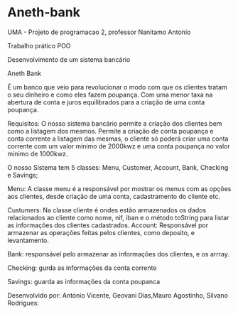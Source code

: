 # Aneth-bank
UMA - Projeto de programacao 2, professor Nanitamo Antonio

Trabalho prático POO

Desenvolvimento de um sistema bancário

Aneth Bank

É um banco que veio para revolucionar o modo com que os clientes tratam o seu dinheiro e como eles fazem poupança.
Com uma menor taxa na abertura de conta e juros equilibrados para a criação de uma conta poupança.

Requisitos:
O nosso sistema bancário permite a criação dos clientes bem como a listagem dos mesmos.
Permite a criação de conta poupança e conta corrente a listagem das mesmas, o cliente só poderá criar uma conta corrente com um valor mínimo de 2000kwz e uma conta poupança no valor mínimo de 1000kwz.

O nosso Sistema tem 5 classes: Menu, Customer, Account, Bank, Checking e Savings;

Menu: A classe menu é a responsável por mostrar os  menus com as opções aos clientes, desde criação de uma conta, cadastramento do cliente etc.

Custumers: Na classe cliente é ondes estão armazenados os dados relacionados ao cliente como nome, nif, iban e o método toString para listar as informações dos clientes cadastrados.
Account: Responsável por armazenar as operações feitas pelos clientes, como deposito, e levantamento.

Bank: responsável pelo armazenar as informações dos clientes, e os arrray.

Checking: gurda as informações da conta corrente

Savings: guarda as informações da conta poupanca

Desenvolvido por: António  Vicente, Geovani Dias,Mauro Agostinho, Silvano Rodrigues:

